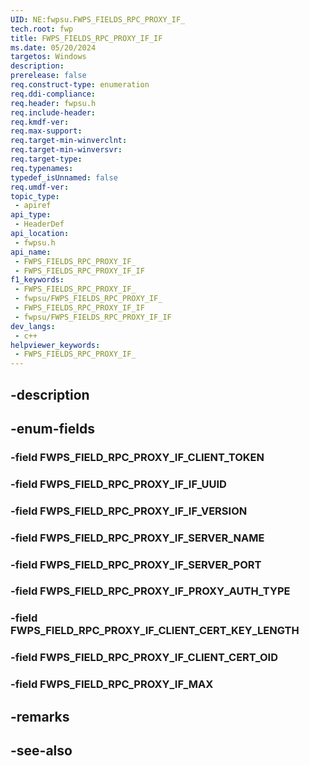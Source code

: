 ```yaml
---
UID: NE:fwpsu.FWPS_FIELDS_RPC_PROXY_IF_
tech.root: fwp
title: FWPS_FIELDS_RPC_PROXY_IF_IF
ms.date: 05/20/2024
targetos: Windows
description: 
prerelease: false
req.construct-type: enumeration
req.ddi-compliance: 
req.header: fwpsu.h
req.include-header: 
req.kmdf-ver: 
req.max-support: 
req.target-min-winverclnt: 
req.target-min-winversvr: 
req.target-type: 
req.typenames: 
typedef_isUnnamed: false
req.umdf-ver: 
topic_type:
 - apiref
api_type:
 - HeaderDef
api_location:
 - fwpsu.h
api_name:
 - FWPS_FIELDS_RPC_PROXY_IF_
 - FWPS_FIELDS_RPC_PROXY_IF_IF
f1_keywords:
 - FWPS_FIELDS_RPC_PROXY_IF_
 - fwpsu/FWPS_FIELDS_RPC_PROXY_IF_
 - FWPS_FIELDS_RPC_PROXY_IF_IF
 - fwpsu/FWPS_FIELDS_RPC_PROXY_IF_IF
dev_langs:
 - c++
helpviewer_keywords:
 - FWPS_FIELDS_RPC_PROXY_IF_
---
```


## -description

## -enum-fields

### -field FWPS_FIELD_RPC_PROXY_IF_CLIENT_TOKEN

### -field FWPS_FIELD_RPC_PROXY_IF_IF_UUID

### -field FWPS_FIELD_RPC_PROXY_IF_IF_VERSION

### -field FWPS_FIELD_RPC_PROXY_IF_SERVER_NAME

### -field FWPS_FIELD_RPC_PROXY_IF_SERVER_PORT

### -field FWPS_FIELD_RPC_PROXY_IF_PROXY_AUTH_TYPE

### -field FWPS_FIELD_RPC_PROXY_IF_CLIENT_CERT_KEY_LENGTH

### -field FWPS_FIELD_RPC_PROXY_IF_CLIENT_CERT_OID

### -field FWPS_FIELD_RPC_PROXY_IF_MAX

## -remarks

## -see-also

